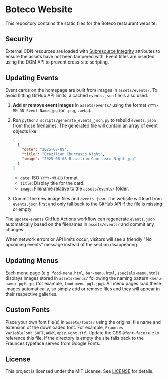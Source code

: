 # Boteco Website

This repository contains the static files for the Boteco restaurant website.

## Security

External CDN resources are loaded with [Subresource Integrity](https://developer.mozilla.org/en-US/docs/Web/Security/Subresource_Integrity) attributes to ensure the assets have not been tampered with. Event titles are inserted using the DOM API to prevent cross-site scripting.

## Updating Events

Event cards on the homepage are built from images in `assets/events/`.
To avoid hitting GitHub API limits, a cached `events.json` file is also used.

1. **Add or remove event images** in `assets/events/` using the format
   `YYYY-MM-DD-Event-Name.jpg` (or `.png`, `.webp`).
2. Run `python3 scripts/generate_events_json.py` to rebuild
   `events.json` from those filenames. The generated file will contain an
   array of event objects like:

   ```json
   [
     {
       "date": "2025-08-08",
       "title": "Brazilian Churrasco Night",
       "image": "2025-08-08-Brazilian-Churrasco-Night.jpg"
     }
   ]
   ```

   - `date`: ISO `YYYY-MM-DD` format.
   - `title`: Display title for the card.
   - `image`: Filename relative to the `assets/events/` folder.

3. Commit the new image files and `events.json`. The website will load
   from `events.json` first and only fall back to the GitHub API if the
   file is missing or empty.

The `update-events` GitHub Actions workflow can regenerate `events.json`
automatically based on the filenames in `assets/events/` and commit any
changes.

When network errors or API limits occur, visitors will see a friendly
"No upcoming events" message instead of the section disappearing.

## Updating Menus

Each menu page (e.g. `food-menu.html`, `bar-menu.html`, `specials-menu.html`)
displays images stored in `assets/menus/` following the naming pattern
`<menu-name>-pg#.jpg` (for example, `food-menu-pg1.jpg`). All menu pages load
these images automatically, so simply add or remove files and they will appear
in their respective galleries.

## Custom Fonts

Place your own font file(s) in `assets/fonts/` using the original file
name and extension of the downloaded font. For example,
`Fraunces-VariableFont_SOFT,WONK,opsz,wght.ttf`. Update the CSS
`@font-face` rule to reference this file. If the directory is empty the
site falls back to the Fraunces typeface served from Google Fonts.

## License

This project is licensed under the MIT License. See [LICENSE](LICENSE) for details.
